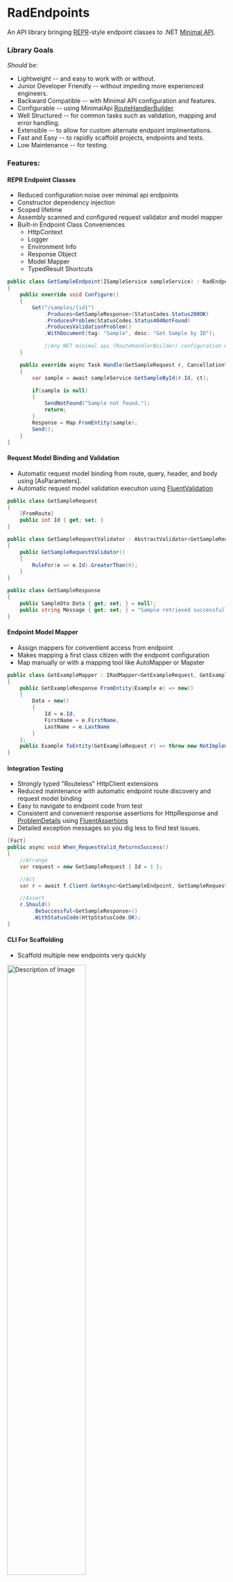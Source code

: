 # RadEndpoints
An API library bringing [REPR](https://www.apitemplatepack.com/docs/introduction/repr-pattern/)-style endpoint classes to .NET [Minimal API](https://learn.microsoft.com/en-us/aspnet/core/tutorials/min-web-api?view=aspnetcore-8.0&tabs=visual-studio).

### Library Goals
_Should be:_
- Lightweight -- and easy to work with or without.
- Junior Developer Friendly -- without impeding more experienced engineers.
- Backward Compatible -- with Minimal API configuration and features.
- Configurable -- using MinimalApi [RouteHandlerBuilder](https://learn.microsoft.com/en-us/dotnet/api/microsoft.aspnetcore.builder.routehandlerbuilder).
- Well Structured -- for common tasks such as validation, mapping and error handling.
- Extensible -- to allow for custom alternate endpoint implmentations.
- Fast and Easy -- to rapidly scaffold projects, endpoints and tests.
- Low Maintenance -- for testing.

### Features:
#### REPR Endpoint Classes
- Reduced configuration noise over minimal api endpoints
- Constructor dependency injection
- Scoped lifetime
- Assembly scanned and configured request validator and model mapper
- Built-in Endpoint Class Conveniences
  - HttpContext
  - Logger
  - Environment Info
  - Response Object
  - Model Mapper 
  - TypedResult Shortcuts

```csharp
public class GetSampleEndpoint(ISampleService sampleService) : RadEndpoint<GetSampleRequest, GetSampleResponse, GetSampleMapper>
{
    public override void Configure()
    {
        Get("/samples/{id}")
            .Produces<GetSampleResponse>(StatusCodes.Status200OK)            
            .ProducesProblem(StatusCodes.Status404NotFound)
            .ProducesValidationProblem()
            .WithDocument(tag: "Sample", desc: "Get Sample by ID");

            //Any NET minimal api (RouteHandlerBuilder) configuration works here.
    }

    public override async Task Handle(GetSampleRequest r, CancellationToken ct)
    {
        var sample = await sampleService.GetSampleById(r.Id, ct);

        if(sample is null)
        {
            SendNotFound("Sample not found.");
            return;
        }
        Response = Map.FromEntity(sample);
        Send();
    }
}
```

#### Request Model Binding and Validation
- Automatic request model binding from route, query, header, and body using [AsParameters].
- Automatic request model validation execution using [FluentValidation](https://docs.fluentvalidation.net/en/latest/)
```csharp
public class GetSampleRequest
{
    [FromRoute]
    public int Id { get; set; }
}

public class GetSampleRequestValidator : AbstractValidator<GetSampleRequest>
{
    public GetSampleRequestValidator()
    {
        RuleFor(e => e.Id).GreaterThan(0);
    }
}

public class GetSampleResponse
{
    public SampleDto Data { get; set; } = null!;
    public string Message { get; set; } = "Sample retrieved successfully";
}
```

#### Endpoint Model Mapper
- Assign mappers for conventient access from endpoint
- Makes mapping a first class citizen with the endpoint configuration
- Map manually or with a mapping tool like AutoMapper or Mapster
```csharp
public class GetExampleMapper : IRadMapper<GetExampleRequest, GetExampleResponse, Example>
{
    public GetExampleResponse FromEntity(Example e) => new()
    {
        Data = new()
        {
            Id = e.Id,
            FirstName = e.FirstName,
            LastName = e.LastName
        }
    };
    public Example ToEntity(GetExampleRequest r) => throw new NotImplementedException();
}
```
  
#### Integration Testing
- Strongly typed "Routeless" HttpClient extensions
- Reduced maintenance with automatic endpoint route discovery and request model binding
- Easy to navigate to endpoint code from test
- Consistent and convenient response assertions for HttpResponse and [ProblemDetails](https://learn.microsoft.com/en-us/dotnet/api/microsoft.aspnetcore.mvc.problemdetails?view=aspnetcore-8.0) using [FluentAssertions](https://fluentassertions.com/introduction)
- Detailed exception messages so you dig less to find test issues.

```csharp
[Fact]
public async void When_RequestValid_ReturnsSuccess()
{
    //Arrange
    var request = new GetSampleRequest { Id = 1 };

    //Act       
    var r = await f.Client.GetAsync<GetSampleEndpoint, GetSampleRequest, GetSampleResponse>(request);

    //Assert
    r.Should()
        .BeSuccessful<GetSampleResponse>()
        .WithStatusCode(HttpStatusCode.OK);
}
```

#### CLI For Scaffolding
- Scaffold multiple new endpoints very quickly
<img src="https://github.com/MetalHexx/RadEndpoints/assets/9291740/8782c1e9-ef40-4c0b-9b1c-dc9f96ae3826" width="60%" height="60%" alt="Description of Image"/>

- Define and import endpoints with JSON definition file
```javascript
[
  {
    "BaseNamepace": "Demo.Api.Endpoints",
    "ResourceName": "User",
    "Verb": "Get",
    "EndpointName": "GetUser",
    "Path": "/users/{id}",
    "Entity": "User",
    "Tag": "User",
    "Description": "Get User by ID",
    "WithMapper": true
  },
  {
    "BaseNamepace": "Demo.Api.Endpoints",
    "ResourceName": "User",
    "Verb": "Post",
    "EndpointName": "CreateUser",
    "Path": "/users",
    "Entity": "User",
    "Tag": "User",
    "Description": "Create a new User",
    "WithMapper": true
  }
]
```

#### Flexibility and Alternate Base Endpoint Class
- Don't like the endpoint base classes?  Make your own using the included abstractions.
- Want to use a bare minimum REPR endpoint with Open Union Types?  Go for it.
- Need to create a super specialized edge case endpoint with pure minimal api endpoint?  No problem.

```csharp
  //Code samples coming soon
```
  
### Coming Soon:
- Project templates
- Observability Tooling
- Additional code coverage
- Documentation / How Tos

### Credits
- [FastEndpoints](https://fast-endpoints.com/) -- as many of the ideas from that project inspired this one.
